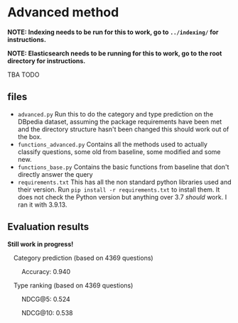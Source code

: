 # Advanced method

**NOTE: Indexing needs to be run for this to work, go to `../indexing/` for instructions.**

**NOTE: Elasticsearch needs to be running for this to work, go to the root directory for instructions.**

TBA TODO

## files

- `advanced.py` Run this to do the category and type prediction on the DBpedia dataset, assuming the package requirements have been met and the directory structure hasn't been changed this should work out of the box.
- `functions_advanced.py` Contains all the methods used to actually classify questions, some old from baseline, some modified and some new.
- `functions_base.py` Contains the basic functions from baseline that don't directly answer the query
- `requirements.txt` This has all the non standard python libraries used and their version. Run `pip install -r requirements.txt` to install them. It does not check the Python version but anything over 3.7 *should* work. I ran it with 3.9.13.

## Evaluation results

**Still work in progress!**

&emsp;Category prediction (based on 4369 questions)

&emsp;&emsp; Accuracy: 0.940

&emsp;Type ranking (based on 4369 questions)

&emsp;&emsp; NDCG@5:  0.524

&emsp;&emsp; NDCG@10: 0.538
